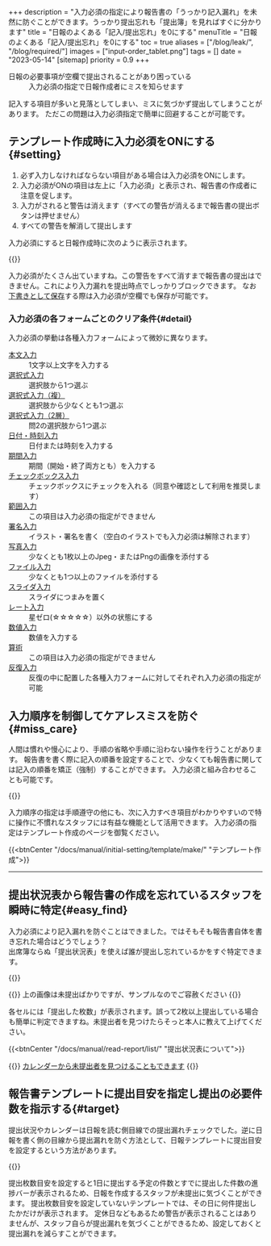 +++
description = "入力必須の指定により報告書の「うっかり記入漏れ」を未然に防ぐことができます。うっかり提出忘れも「提出簿」を見ればすぐに分かります"
title = "日報のよくある「記入/提出忘れ」を0にする"
menuTitle = "日報のよくある「記入/提出忘れ」を0にする"
toc = true
aliases = ["/blog/leak/", "/blog/required/"]
images = ["input-order_tablet.png"]
tags = []
date = "2023-05-14"
[sitemap]
  priority = 0.9
+++


<dl class="faq">
<dt>日報の必要事項が空欄で提出されることがあり困っている</dt>
<dd>入力必須の指定で日報作成者にミスを知らせます</dd>
</dl>

記入する項目が多いと見落としてしまい、ミスに気づかず提出してしまうことがあります。
ただこの問題は入力必須指定で簡単に回避することが可能です。

## テンプレート作成時に入力必須をONにする{#setting}

1. 必ず入力しなければならない項目がある場合は入力必須をONにします。
1. 入力必須がONの項目は左上に「入力必須」と表示され、報告書の作成者に注意を促します。
1. 入力がされると警告は消えます（すべての警告が消えるまで報告書の提出ボタンは押せません）
1. すべての警告を解消して提出します


入力必須にすると日報作成時に次のように表示されます。

{{<icatch filename="required" msg="警告があるため 提出ボタンを無効化" title="入力必須の指定がされた日報" fontsize="30px" alice="here">}}

入力必須がたくさん出ていますね。この警告をすべて消すまで報告書の提出はできません。これにより入力漏れを提出時点でしっかりブロックできます。
なお[下書きとして保存](/docs/manual/write-report/draft/)する際は入力必須が空欄でも保存が可能です。

### 入力必須の各フォームごとのクリア条件{#detail}

入力必須の挙動は各種入力フォームによって微妙に異なります。


<dl class="basic">
  <dt><a href="/docs/manual/initial-setting/template/text/">本文入力</a></dt>
  <dd>1文字以上文字を入力する</dd>
  <dt><a href="/docs/manual/initial-setting/template/select/">選択式入力</a></dt>
  <dd>選択肢から1つ選ぶ</dd>
  <dt><a href="/docs/manual/initial-setting/template/select2/">選択式入力（複）</a></dt>
  <dd>選択肢から少なくとも1つ選ぶ</dd>
  <dt><a href="/docs/manual/initial-setting/template/selectcalc/">選択式入力（2層）</a></dt>
  <dd>問2の選択肢から1つ選ぶ</dd>
  <dt><a href="/docs/manual/initial-setting/template/datetime/">日付・時刻入力</a></dt>
  <dd>日付または時刻を入力する</dd>
  <dt><a href="/docs/manual/initial-setting/template/datetimes/">期間入力</a></dt>
  <dd>期間（開始・終了両方とも）を入力する</dd>
  <dt><a href="/docs/manual/initial-setting/template/checkbox/">チェックボックス入力</a></dt>
  <dd>チェックボックスにチェックを入れる（同意や確認として利用を推奨します）</dd>
  <dt><a href="/docs/manual/initial-setting/template/range/">範囲入力</a></dt>
  <dd>この項目は入力必須の指定ができません</dd>
  <dt><a href="/docs/manual/initial-setting/template/sign/">署名入力</a></dt>
  <dd>イラスト・署名を書く（空白のイラストでも入力必須は解除されます）</dd>
  <dt><a href="/docs/manual/initial-setting/template/picture/">写真入力</a></dt>
  <dd>少なくとも1枚以上のJpeg・またはPngの画像を添付する</dd>
  <dt><a href="/docs/manual/initial-setting/template/file/">ファイル入力</a></dt>
  <dd>少なくとも1つ以上のファイルを添付する</dd>
  <dt><a href="/docs/manual/initial-setting/template/step/">スライダ入力</a></dt>
  <dd>スライダにつまみを置く</dd>
  <dt><a href="/docs/manual/initial-setting/template/rate/">レート入力</a></dt>
  <dd>星ゼロ(☆☆☆☆☆）以外の状態にする</dd>
  <dt><a href="/docs/manual/initial-setting/template/math/">数値入力</a></dt>
  <dd>数値を入力する</dd>
  <dt><a href="/docs/manual/initial-setting/template/calc/">算術</a></dt>
  <dd>この項目は入力必須の指定ができません</dd>
  <dt><a href="/docs/manual/initial-setting/template/array/">反復入力</a></dt>
  <dd>反復の中に配置した各種入力フォームに対してそれぞれ入力必須の指定が可能</dd>
</dl>

## 入力順序を制御してケアレスミスを防ぐ{#miss_care}

人間は慣れや慢心により、手順の省略や手順に沿わない操作を行うことがあります。
報告書を書く際に記入の順番を設定することで、少なくても報告書に関しては記入の順番を矯正（強制）することができます。
入力必須と組み合わせることも可能です。

{{<icatch filename="input-order" msg="入力必須と 入力順指定の併用" title="入力の必須が空欄の場合は日報が提出できません" fontsize="30px" alice="here">}}

入力順序の指定は手順遵守の他にも、次に入力すべき項目がわかりやすいので特に操作に不慣れなスタッフには有益な機能として活用できます。
入力必須の指定はテンプレート作成のページを御覧ください。

{{<btnCenter "/docs/manual/initial-setting/template/make/" "テンプレート作成">}}

---

## 提出状況表から報告書の作成を忘れているスタッフを瞬時に特定{#easy_find}

入力必須により記入漏れを防ぐことはできました。ではそもそも報告書自体を書き忘れた場合はどうでしょう？  
出席簿ならぬ「提出状況表」を使えば誰が提出し忘れているかをすぐ特定できます。

{{<icatch filename="submission-status-list" msg="提出状況を見れば 提出漏れも一目瞭然" title="報告書の未提出者を瞬時に把握できる提出状況表機能" fontsize="30px" alice="here">}}


{{<alice pos="right" icon="please">}}
上の画像は未提出ばかりですが、サンプルなのでご容赦ください
{{</alice>}}

各セルには「提出した枚数」が表示されます。誤って2枚以上提出している場合も簡単に判定できますね。未提出者を見つけたらそっと本人に教えて上げてください。

{{<btnCenter "/docs/manual/read-report/list/" "提出状況表について">}}

{{<info>}}
<a href="/docs/manual/calendar/_about/">カレンダーから未提出者を見つけることもできます</a>
{{</info>}}

## 報告書テンプレートに提出目安を指定し提出の必要件数を指示する{#target}

提出状況やカレンダーは日報を読む側目線での提出漏れチェックでした。逆に日報を書く側の目線から提出漏れを防ぐ方法として、日報テンプレートに提出目安を設定するという方法があります。

{{<icatch filename="goal-submission" msg="1日の提出ノルマを 設定することが可能" title="日報テンプレート選択画面から本日の提出予定枚数を確認可能です" fontsize="30px" alice="here">}}

提出枚数目安を設定すると1日に提出する予定の件数とすでに提出した件数の進捗バーが表示されるため、日報を作成するスタッフが未提出に気づくことができます。
提出枚数目安を設定していないテンプレートでは、その日に何件提出したかだけが表示されます。
定休日などもあるため警告が表示されることはありませんが、スタッフ自らが提出漏れを気づくことができるため、設定しておくと提出漏れを減らすことができます。
